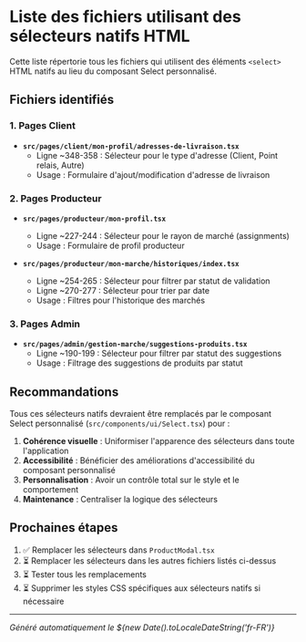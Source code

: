 # Liste des fichiers utilisant des sélecteurs natifs HTML

Cette liste répertorie tous les fichiers qui utilisent des éléments `<select>` HTML natifs au lieu du composant Select personnalisé.

## Fichiers identifiés

### 1. Pages Client
- **`src/pages/client/mon-profil/adresses-de-livraison.tsx`**
  - Ligne ~348-358 : Sélecteur pour le type d'adresse (Client, Point relais, Autre)
  - Usage : Formulaire d'ajout/modification d'adresse de livraison

### 2. Pages Producteur
- **`src/pages/producteur/mon-profil.tsx`**
  - Ligne ~227-244 : Sélecteur pour le rayon de marché (assignments)
  - Usage : Formulaire de profil producteur

- **`src/pages/producteur/mon-marche/historiques/index.tsx`**
  - Ligne ~254-265 : Sélecteur pour filtrer par statut de validation
  - Ligne ~270-277 : Sélecteur pour trier par date
  - Usage : Filtres pour l'historique des marchés

### 3. Pages Admin
- **`src/pages/admin/gestion-marche/suggestions-produits.tsx`**
  - Ligne ~190-199 : Sélecteur pour filtrer par statut des suggestions
  - Usage : Filtrage des suggestions de produits par statut

## Recommandations

Tous ces sélecteurs natifs devraient être remplacés par le composant Select personnalisé (`src/components/ui/Select.tsx`) pour :

1. **Cohérence visuelle** : Uniformiser l'apparence des sélecteurs dans toute l'application
2. **Accessibilité** : Bénéficier des améliorations d'accessibilité du composant personnalisé
3. **Personnalisation** : Avoir un contrôle total sur le style et le comportement
4. **Maintenance** : Centraliser la logique des sélecteurs

## Prochaines étapes

1. ✅ Remplacer les sélecteurs dans `ProductModal.tsx`
2. ⏳ Remplacer les sélecteurs dans les autres fichiers listés ci-dessus
3. ⏳ Tester tous les remplacements
4. ⏳ Supprimer les styles CSS spécifiques aux sélecteurs natifs si nécessaire

---
*Généré automatiquement le ${new Date().toLocaleDateString('fr-FR')}*